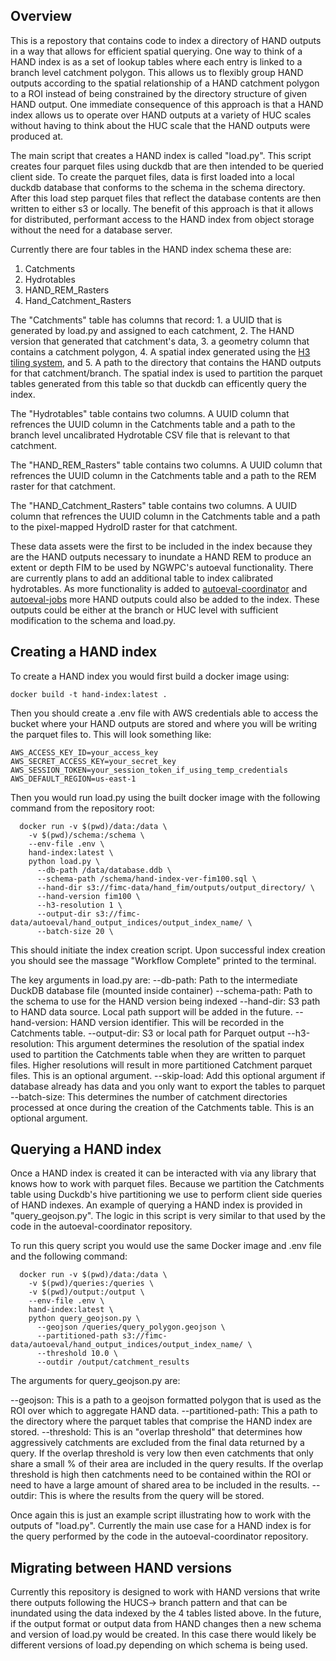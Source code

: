 ## Overview

This is a repostory that contains code to index a directory of HAND outputs in a way that allows for efficient spatial querying. One way to think of a HAND index is as a set of lookup tables where each entry is linked to a branch level catchment polygon. This allows us to flexibly group HAND outputs according to the spatial relationship of a HAND catchment polygon to a ROI instead of being constrained by the directory structure of given HAND output. One immediate consequence of this approach is that a HAND index allows us to operate over HAND outputs at a variety of HUC scales without having to think about the HUC scale that the HAND outputs were produced at. 

The main script that creates a HAND index is called "load.py". This script creates four parquet files using duckdb that are then intended to be queried client side. To create the parquet files, data is first loaded into a local duckdb database that conforms to the schema in the schema directory. After this load step parquet files that reflect the database contents are then written to either s3 or locally. The benefit of this approach is that it allows for distributed, performant access to the HAND index from object storage without the need for a database server.

Currently there are four tables in the HAND index schema these are:

  1. Catchments
  2. Hydrotables
  3. HAND_REM_Rasters
  4. Hand_Catchment_Rasters

The "Catchments" table has columns that record: 1. a UUID that is generated by load.py and assigned to each catchment, 2. The HAND version that generated that catchment's data, 3. a geometry column that contains a catchment polygon, 4. A spatial index generated using the [H3 tiling system](https://h3geo.org/), and 5. A path to the directory that contains the HAND outputs for that catchment/branch. The spatial index is used to partition the parquet tables generated from this table so that duckdb can efficently query the index.

The "Hydrotables" table contains two columns. A UUID column that refrences the UUID column in the Catchments table and a path to the branch level uncalibrated Hydrotable CSV file that is relevant to that catchment.

The "HAND_REM_Rasters" table contains two columns. A UUID column that refrences the UUID column in the Catchments table and a path to the REM raster for that catchment.
 
The "HAND_Catchment_Rasters" table contains two columns. A UUID column that refrences the UUID column in the Catchments table and a path to the pixel-mapped HydroID raster for that catchment.

These data assets were the first to be included in the index because they are the HAND outputs necessary to inundate a HAND REM to produce an extent or depth FIM to be used by NGWPC's autoeval functionality. There are currently plans to add an additional table to index calibrated hydrotables. As more functionality is added to [autoeval-coordinator](https://github.com/NGWPC/autoeval-coordinator/) and [autoeval-jobs](https://github.com/NGWPC/autoeval-jobs/) more HAND outputs could also be added to the index. These outputs could be either at the branch or HUC level with sufficient modification to the schema and load.py.

## Creating a HAND index

To create a HAND index you would first build a docker image using:

```
docker build -t hand-index:latest .
```

Then you should create a .env file with AWS credentials able to access the bucket where your HAND outputs are stored and where you will be writing the parquet files to. This will look something like:

```
AWS_ACCESS_KEY_ID=your_access_key
AWS_SECRET_ACCESS_KEY=your_secret_key
AWS_SESSION_TOKEN=your_session_token_if_using_temp_credentials
AWS_DEFAULT_REGION=us-east-1
```

Then you would run load.py using the built docker image with the following command from the repository root:

```
  docker run -v $(pwd)/data:/data \
    -v $(pwd)/schema:/schema \
    --env-file .env \
    hand-index:latest \
    python load.py \
      --db-path /data/database.ddb \
      --schema-path /schema/hand-index-ver-fim100.sql \
      --hand-dir s3://fimc-data/hand_fim/outputs/output_directory/ \
      --hand-version fim100 \
      --h3-resolution 1 \
      --output-dir s3://fimc-data/autoeval/hand_output_indices/output_index_name/ \
      --batch-size 20 \
```

This should initiate the index creation script. Upon successful index creation you should see the massage "Workflow Complete" printed to the terminal.

The key arguments in load.py are:
  --db-path: Path to the intermediate DuckDB database file (mounted inside
  container)
  --schema-path: Path to the schema to use for the HAND version being indexed
  --hand-dir: S3 path to HAND data source. Local path support will be added in the future.
  --hand-version: HAND version identifier. This will be recorded in the Catchments table.
  --output-dir: S3 or local path for Parquet output
  --h3-resolution: This argument determines the resolution of the spatial index used to partition the Catchments table when they are written to parquet files. Higher resolutions will result in more partitioned Catchment parquet files. This is an optional argument.
  --skip-load: Add this optional argument if database already has data and you only want to export the tables to parquet
  --batch-size: This determines the number of catchment directories processed at once during the creation of the Catchments table. This is an optional argument.
  
## Querying a HAND index

Once a HAND index is created it can be interacted with via any library that knows how to work with parquet files. Because we partition the Catchments table using Duckdb's hive partitioning we use to perform client side queries of HAND indexes. An example of querying a HAND index is provided in "query_geojson.py". The logic in this script is very similar to that used by the code in the autoeval-coordinator repository. 

To run this query script you would use the same Docker image and .env file and the following command:

```
  docker run -v $(pwd)/data:/data \
    -v $(pwd)/queries:/queries \
    -v $(pwd)/output:/output \
    --env-file .env \
    hand-index:latest \
    python query_geojson.py \
      --geojson /queries/query_polygon.geojson \
      --partitioned-path s3://fimc-data/autoeval/hand_output_indices/output_index_name/ \
      --threshold 10.0 \
      --outdir /output/catchment_results
```

The arguments for query_geojson.py are:

  --geojson: This is a path to a geojson formatted polygon that is used as the ROI over which to aggregate HAND data.
  --partitioned-path: This a path to the directory where the parquet tables that comprise the HAND index are stored.
  --threshold: This is an "overlap threshold" that determines how aggressively catchments are excluded from the final data returned by a query. If the overlap threshold is very low then even catchments that only share a small % of their area are included in the query results. If the overlap threshold is high then catchments need to be contained within the ROI or need to have a large amount of shared area to be included in the results.
  --outdir: This is where the results from the query will be stored.

Once again this is just an example script illustrating how to work with the outputs of "load.py". Currently the main use case for a HAND index is for the query performed by the code in the autoeval-coordinator repository.

## Migrating between HAND versions

Currently this repository is designed to work with HAND versions that write there outputs following the HUCS-> branch pattern and that can be inundated using the data indexed by the 4 tables listed above. In the future, if the output format or output data from HAND changes then a new schema and version of load.py would be created. In this case there would likely be different versions of load.py depending on which schema is being used.

